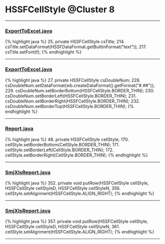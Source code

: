 # HSSFCellStyle @Cluster 8

***

### [ExportToExcel.java](https://searchcode.com/codesearch/view/46011490/)
{% highlight java %}
25. private HSSFCellStyle csTitle;
214.   csTitle.setDataFormat(HSSFDataFormat.getBuiltinFormat("text"));
217.   csTitle.setFont(f);
{% endhighlight %}

***

### [ExportToExcel.java](https://searchcode.com/codesearch/view/46011490/)
{% highlight java %}
27. private HSSFCellStyle csDoubleNum;
228.   csDoubleNum.setDataFormat(wb.createDataFormat().getFormat("#.##"));
229.   csDoubleNum.setBorderBottom(HSSFCellStyle.BORDER_THIN);
230.   csDoubleNum.setBorderLeft(HSSFCellStyle.BORDER_THIN);
231.   csDoubleNum.setBorderRight(HSSFCellStyle.BORDER_THIN);
232.   csDoubleNum.setBorderTop(HSSFCellStyle.BORDER_THIN);
{% endhighlight %}

***

### [Report.java](https://searchcode.com/codesearch/view/111804187/)
{% highlight java %}
48. private HSSFCellStyle cellStyle;
170.   cellStyle.setBorderBottom(CellStyle.BORDER_THIN);
171.   cellStyle.setBorderLeft(CellStyle.BORDER_THIN);
172.   cellStyle.setBorderRight(CellStyle.BORDER_THIN);
{% endhighlight %}

***

### [SmjXlsReport.java](https://searchcode.com/codesearch/view/61719045/)
{% highlight java %}
352. private void putRow(HSSFCellStyle cellStyle, HSSFCellStyle cellStyleD, HSSFCellStyle cellStyleN, 
356.   cellStyle.setAlignment(HSSFCellStyle.ALIGN_RIGHT);
{% endhighlight %}

***

### [SmjXlsReport.java](https://searchcode.com/codesearch/view/66638946/)
{% highlight java %}
357. private void putRow(HSSFCellStyle cellStyle, HSSFCellStyle cellStyleD, HSSFCellStyle cellStyleN, 
361.   cellStyle.setAlignment(HSSFCellStyle.ALIGN_RIGHT);
{% endhighlight %}

***

